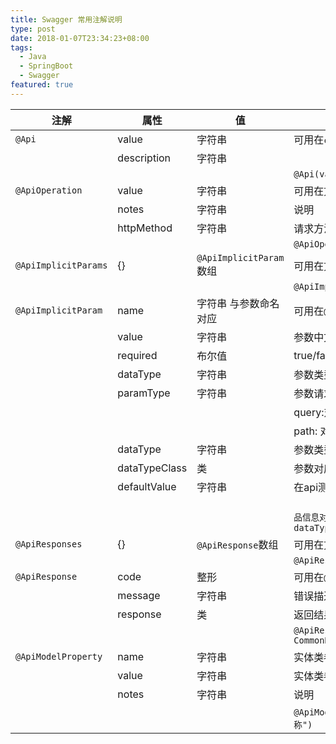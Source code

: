 ```yaml
---
title: Swagger 常用注解说明
type: post
date: 2018-01-07T23:34:23+08:00
tags:
  - Java
  - SpringBoot
  - Swagger
featured: true
---
```


| **注解**             | **属性**      | **值**                  | **备注**                                                                                                                                           |
| -------------------- | ------------- | ----------------------- | -------------------------------------------------------------------------------------------------------------------------------------------------- |
| `@Api`               | value         | 字符串                  | 可用在`class`头上,`class`描述                                                                                                                      |
|                      | description   | 字符串                  |                                                                                                                                                    |
|                      |               |                         | `@Api(value = "xxx", description = "xxx")`                                                                                                         |
| `@ApiOperation`      | value         | 字符串                  | 可用在方法头上.参数的描述容器                                                                                                                      |
|                      | notes         | 字符串                  | 说明                                                                                                                                               |
|                      | httpMethod    | 字符串                  | 请求方法                                                                                                                                           |
|                      |               |                         | `@ApiOperation(value = "xxx", notes = "xxx", method = "GET")`                                                                                      |
| `@ApiImplicitParams` | {}            | `@ApiImplicitParam`数组 | 可用在方法头上.参数的描述容器                                                                                                                      |
|                      |               |                         | `@ApiImplicitParams({@ApiImplicitParam1,@ApiImplicitParam2,...})`                                                                                  |
| `@ApiImplicitParam`  | name          | 字符串 与参数命名对应   | 可用在`@ApiImplicitParams`里                                                                                                                       |
|                      | value         | 字符串                  | 参数中文描述                                                                                                                                       |
|                      | required      | 布尔值                  | true/false                                                                                                                                         |
|                      | dataType      | 字符串                  | 参数类型                                                                                                                                           |
|                      | paramType     | 字符串                  | 参数请求方式:query/path                                                                                                                            |
|                      |               |                         | query:对应`@RequestParam`传递                                                                                                                      |
|                      |               |                         | path: 对应`@PathVariable`{}path传递                                                                                                                |
|                      | dataType      | 字符串                  | 参数类型                                                                                                                                           |
|                      | dataTypeClass | 类                      | 参数对应的类                                                                                                                                       |
|                      | defaultValue  | 字符串                  | 在api测试中默认值                                                                                                                                  |
|                      |               |                         | `            @ApiImplicitParam(name = "newProduct", value = "商品信息对象", required = true, dataType = "Product", dataTypeClass = Product.class)` |
| `@ApiResponses`      | {}            | `@ApiResponse`数组      | 可用在方法头上.参数的描述容器                                                                                                                      |
|                      |               |                         | `@ApiResponses({@ApiResponse1,@ApiResponse2,...})`                                                                                                 |
| `@ApiResponse`       | code          | 整形                    | 可用在`@ApiResponses`里                                                                                                                            |
|                      | message       | 字符串                  | 错误描述                                                                                                                                           |
|                      | response      | 类                      | 返回结果对应的类                                                                                                                                   |
|                      |               |                         | `@ApiResponse(code = 200, message = "Successful", response = CommonResponse.class)`                                                                |
| `@ApiModelProperty`  | name          | 字符串                  | 实体类参数名称                                                                                                                                     |
|                      | value         | 字符串                  | 实体类参数值                                                                                                                                       |
|                      | notes         | 字符串                  | 说明                                                                                                                                               |
|                      |               |                         | `@ApiModelProperty(name = "name", value = "name", notes = "名称")`                                                                                 |

